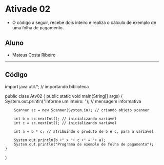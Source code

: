 # Ativade 02
- O código a seguir, recebe dois inteiro e realiza o cálculo de exemplo de uma folha de pagamento.

## Aluno
- Mateus Costa Ribeiro
<hr>

## Código

import java.util.*; // importando biblioteca

public class Atv02 {
	public static void main(String[] args) {
        System.out.println("Informe um inteiro: "); // mensagem informativa

        Scanner sc = new Scanner(System.in); // criando objeto scanner

        int b = sc.nextInt(); // inicializando variável
        int c = sc.nextInt(); // inicializando variável

        int a = b * c; // atribuindo o produto de b e c, para a variável 
		
		System.out.println(b +" x "+ c +" = "+ a);
		System.out.println("Programa de exemplo de folha de pagamento");
	}
}
